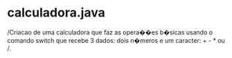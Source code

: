 # calculadora.java
/Criacao de uma calculadora que faz as opera��es b�sicas usando o comando switch que recebe 3 dados: dois n�meros e um caracter: + - * ou /.
